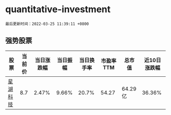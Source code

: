 # quantitative-investment

`最后更新时间：2022-03-25 11:39:11 +0800`

## 强势股票

|股票|当前价|当日涨跌幅|当日振幅|当日换手率|市盈率TTM|总市值|近10日涨跌幅|
|----|----|----|----|----|----|----|----|
|[星湖科技](https://xueqiu.com/S/SH600866)|8.7|2.47%|9.66%|20.7%|54.27|64.29亿|36.36%|
